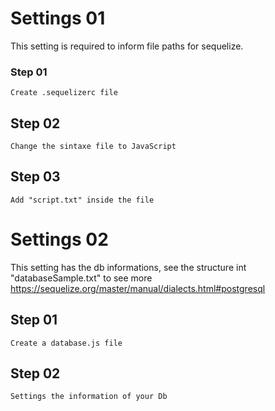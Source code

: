 # Settings 01
This setting is required to inform file paths for sequelize.

### Step 01
	Create .sequelizerc file

## Step 02
	Change the sintaxe file to JavaScript

## Step 03
	Add "script.txt" inside the file


# Settings 02
This setting has the db informations, see the structure int "databaseSample.txt"
to see more https://sequelize.org/master/manual/dialects.html#postgresql
	
## Step 01 
	Create a database.js file

## Step 02
	Settings the information of your Db 
